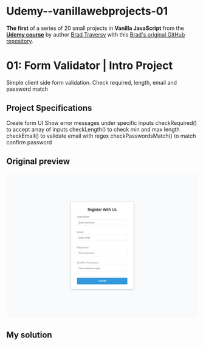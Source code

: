 # Udemy--vanillawebprojects-01
**The first** of a series of 20 small projects in **Vanilla JavaScript** from the [**Udemy course**](https://www.udemy.com/course/web-projects-with-vanilla-javascript/) by author [Brad Traversy](https://www.traversymedia.com/) with this [Brad's original GitHub repository](https://github.com/bradtraversy/vanillawebprojects).

# 01: Form Validator | Intro Project

Simple client side form validation. Check required, length, email and password match

## Project Specifications
Create form UI
Show error messages under specific inputs
checkRequired() to accept array of inputs
checkLength() to check min and max length
checkEmail() to validate email with regex
checkPasswordsMatch() to match confirm password

## Original preview
<img src="01_preview.png" alt="Original solution preview">



## My solution
